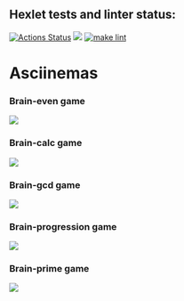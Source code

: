 ## Hexlet tests and linter status:
[![Actions Status](https://github.com/unInsomnia/backend-project-lvl1/workflows/hexlet-check/badge.svg)](https://github.com/unInsomnia/backend-project-lvl1/actions)
<a href="https://codeclimate.com/github/unInsomnia/backend-project-lvl1/maintainability"><img src="https://api.codeclimate.com/v1/badges/191820a66afdd965436a/maintainability" /></a>
[![make lint](https://github.com/unInsomnia/backend-project-lvl1/actions/workflows/makelint.yml/badge.svg)](https://github.com/unInsomnia/backend-project-lvl1/actions/workflows/makelint.yml)

# Asciinemas
### Brain-even game
<a href="https://asciinema.org/a/grNm5YmD43KuIzgQHYxUArp8m" target="_blank"><img src="https://asciinema.org/a/grNm5YmD43KuIzgQHYxUArp8m.svg" /></a>
### Brain-calc game
<a href="https://asciinema.org/a/UqyokxyUFINpODRAKmZCbtt44" target="_blank"><img src="https://asciinema.org/a/UqyokxyUFINpODRAKmZCbtt44.svg" /></a>
### Brain-gcd game
<a href="https://asciinema.org/a/jioYGZzMC49MVjcpVbRpdEwx3" target="_blank"><img src="https://asciinema.org/a/jioYGZzMC49MVjcpVbRpdEwx3.svg" /></a>
### Brain-progression game
<a href="https://asciinema.org/a/r1VPT5wESceJXq8kFe2QlRY8X" target="_blank"><img src="https://asciinema.org/a/r1VPT5wESceJXq8kFe2QlRY8X.svg" /></a>
### Brain-prime game
<a href="https://asciinema.org/a/BNLUrQrXMwxFL1pvSpWSCeBnt" target="_blank"><img src="https://asciinema.org/a/BNLUrQrXMwxFL1pvSpWSCeBnt.svg" /></a>